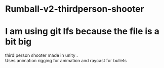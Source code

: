 # Rumball-v2-thirdperson-shooter
# I am using git lfs because the file is a bit big 
third person shooter made in unity .<br> Uses animation rigging for animation and raycast for bullets
